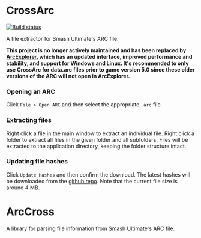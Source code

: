 # CrossArc
[![Build status](https://ci.appveyor.com/api/projects/status/drd2v75fe4mqm4po?svg=true)](https://ci.appveyor.com/project/Ploaj/arccross) 

A file extractor for Smash Ultimate's ARC file. 

**This project is no longer actively maintained and has been replaced by [ArcExplorer](https://github.com/ScanMountGoat/ArcExplorer), which has an updated interface, improved performance and stability, and support for Windows and Linux. It's recommended to only use CrossArc for data.arc files prior to game version 5.0 since these older versions of the ARC will not open in ArcExplorer.**  


### Opening an ARC
Click `File > Open ARC` and then select the appropriate `.arc` file. 

### Extracting files
Right click a file in the main window to extract an individual file. Right click a folder to extract all files in the given folder and all subfolders. Files will be extracted to the application directory, keeping the folder structure intact. 

### Updating file hashes
Click `Update Hashes` and then confirm the download. The latest hashes will be downloaded from the [github repo](https://github.com/ultimate-research/archive-hashes). Note that the current file size is around 4 MB.

# ArcCross
A library for parsing file information from Smash Ultimate's ARC file.
